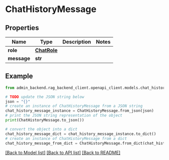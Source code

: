 # ChatHistoryMessage



## Properties

Name | Type | Description | Notes
------------ | ------------- | ------------- | -------------
**role** | [**ChatRole**](ChatRole.md) |  | 
**message** | **str** |  | 

## Example

```python
from admin_backend.rag_backend_client.openapi_client.models.chat_history_message import ChatHistoryMessage

# TODO update the JSON string below
json = "{}"
# create an instance of ChatHistoryMessage from a JSON string
chat_history_message_instance = ChatHistoryMessage.from_json(json)
# print the JSON string representation of the object
print(ChatHistoryMessage.to_json())

# convert the object into a dict
chat_history_message_dict = chat_history_message_instance.to_dict()
# create an instance of ChatHistoryMessage from a dict
chat_history_message_from_dict = ChatHistoryMessage.from_dict(chat_history_message_dict)
```
[[Back to Model list]](../README.md#documentation-for-models) [[Back to API list]](../README.md#documentation-for-api-endpoints) [[Back to README]](../README.md)


